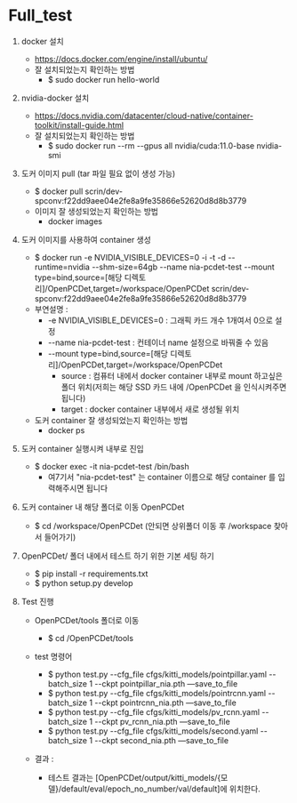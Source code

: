 # Full_test



1. docker 설치

   - https://docs.docker.com/engine/install/ubuntu/
   - 잘 설치되었는지 확인하는 방법
     - $ sudo docker run hello-world

2. nvidia-docker 설치

   - https://docs.nvidia.com/datacenter/cloud-native/container-toolkit/install-guide.html
   - 잘 설치되었는지 확인하는 방법
     - $ sudo docker run --rm --gpus all nvidia/cuda:11.0-base nvidia-smi

3. 도커 이미지 pull (tar 파일 필요 없이 생성 가능)

   - $ docker pull scrin/dev-spconv:f22dd9aee04e2fe8a9fe35866e52620d8d8b3779
   - 이미지 잘 생성되었는지 확인하는 방법
     - docker images

4. 도커 이미지를 사용하여 container 생성

   - $ docker run -e NVIDIA_VISIBLE_DEVICES=0 -i -t -d --runtime=nvidia --shm-size=64gb --name nia-pcdet-test --mount type=bind,source=[해당 디렉토리]/OpenPCDet,target=/workspace/OpenPCDet scrin/dev-spconv:f22dd9aee04e2fe8a9fe35866e52620d8d8b3779
   - 부연설명 : 
     - -e NVIDIA_VISIBLE_DEVICES=0 : 그래픽 카드 개수 1개여서 0으로 설정
     - --name nia-pcdet-test : 컨테이너 name 설정으로 바꿔줄 수 있음
     - --mount type=bind,source=[해당 디렉토리]/OpenPCDet,target=/workspace/OpenPCDet
       - source : 컴퓨터 내에서 docker container 내부로 mount 하고싶은 폴더 위치(저희는 해당 SSD 카드 내에 /OpenPCDet 을 인식시켜주면 됩니다)
       - target : docker container 내부에서 새로 생성될 위치
   - 도커 container 잘 생성되었는지 확인하는 방법
     - docker ps

5. 도커 container 실행시켜 내부로 진입

   - $ docker exec -it nia-pcdet-test /bin/bash
     - 여7기서 "nia-pcdet-test" 는 container 이름으로 해당 container  를 입력해주시면 됩니다

6. 도커 container 내 해당 폴더로 이동 OpenPCDet

   - $ cd /workspace/OpenPCDet (안되면 상위폴더 이동 후 /workspace 찾아서 들어가기)

7. OpenPCDet/ 폴더 내에서 테스트 하기 위한 기본 세팅 하기

   - $ pip install -r requirements.txt
   - $ python setup.py develop

8. Test 진행

   - OpenPCDet/tools 폴더로 이동
     - $ cd /OpenPCDet/tools

   - test 명령어
     - $ python test.py --cfg_file cfgs/kitti_models/pointpillar.yaml --batch_size 1 --ckpt pointpillar_nia.pth —save_to_file
     - $ python test.py --cfg_file cfgs/kitti_models/pointrcnn.yaml --batch_size 1 --ckpt pointrcnn_nia.pth —save_to_file
     - $ python test.py --cfg_file cfgs/kitti_models/pv_rcnn.yaml --batch_size 1 --ckpt pv_rcnn_nia.pth —save_to_file
     - $ python test.py --cfg_file cfgs/kitti_models/second.yaml --batch_size 1 --ckpt second_nia.pth —save_to_file
   - 결과 : 
     - 테스트 결과는 [OpenPCDet/output/kitti_models/{모델}/default/eval/epoch_no_number/val/default]에 위치한다. 